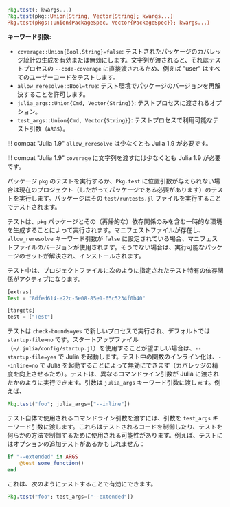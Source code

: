 ```julia
Pkg.test(; kwargs...)
Pkg.test(pkg::Union{String, Vector{String}; kwargs...)
Pkg.test(pkgs::Union{PackageSpec, Vector{PackageSpec}}; kwargs...)
```

**キーワード引数:**

  * `coverage::Union{Bool,String}=false`: テストされたパッケージのカバレッジ統計の生成を有効または無効にします。文字列が渡されると、それはテストプロセスの `--code-coverage` に直接渡されるため、例えば "user" はすべてのユーザーコードをテストします。
  * `allow_reresolve::Bool=true`: テスト環境でパッケージのバージョンを再解決することを許可します。
  * `julia_args::Union{Cmd, Vector{String}}`: テストプロセスに渡されるオプション。
  * `test_args::Union{Cmd, Vector{String}}`: テストプロセスで利用可能なテスト引数（`ARGS`）。

!!! compat "Julia 1.9"
    `allow_reresolve` は少なくとも Julia 1.9 が必要です。


!!! compat "Julia 1.9"
    `coverage` に文字列を渡すには少なくとも Julia 1.9 が必要です。


パッケージ `pkg` のテストを実行するか、`Pkg.test` に位置引数が与えられない場合は現在のプロジェクト（したがってパッケージである必要があります）のテストを実行します。パッケージはその `test/runtests.jl` ファイルを実行することでテストされます。

テストは、`pkg` パッケージとその（再帰的な）依存関係のみを含む一時的な環境を生成することによって実行されます。マニフェストファイルが存在し、`allow_reresolve` キーワード引数が `false` に設定されている場合、マニフェストファイルのバージョンが使用されます。そうでない場合は、実行可能なパッケージのセットが解決され、インストールされます。

テスト中は、プロジェクトファイルに次のように指定されたテスト特有の依存関係がアクティブになります。

```julia
[extras]
Test = "8dfed614-e22c-5e08-85e1-65c5234f0b40"

[targets]
test = ["Test"]
```

テストは `check-bounds=yes` で新しいプロセスで実行され、デフォルトでは `startup-file=no` です。スタートアップファイル（`~/.julia/config/startup.jl`）を使用することが望ましい場合は、`--startup-file=yes` で Julia を起動します。テスト中の関数のインライン化は、`--inline=no` で Julia を起動することによって無効にできます（カバレッジの精度を向上させるため）。テストは、異なるコマンドライン引数が Julia に渡されたかのように実行できます。引数は `julia_args` キーワード引数に渡します。例えば、

```julia
Pkg.test("foo"; julia_args=["--inline"])
```

テスト自体で使用されるコマンドライン引数を渡すには、引数を `test_args` キーワード引数に渡します。これらはテストされるコードを制御したり、テストを何らかの方法で制御するために使用される可能性があります。例えば、テストにはオプションの追加テストがあるかもしれません：

```julia
if "--extended" in ARGS
    @test some_function()
end
```

これは、次のようにテストすることで有効にできます。

```julia
Pkg.test("foo"; test_args=["--extended"])
```
